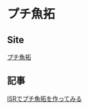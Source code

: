 # プチ魚拓

## Site

[プチ魚拓](https://advent-calendar-2020-demo-app.vercel.app/)

## 記事

[ISRでプチ魚拓を作ってみる](https://qiita.com/uitspitss/items/d8ac5a5d6b12fa742187)
